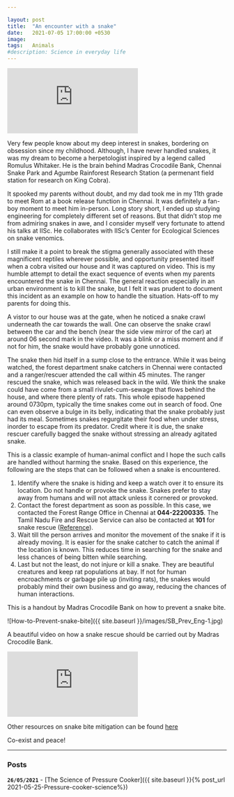 ```yaml
---

layout: post
title:  "An encounter with a snake"
date:   2021-07-05 17:00:00 +0530
image:  
tags:   Animals
#description: Science in everyday life
---
```


<iframe src="https://www.youtube.com/embed/gJR4I7v-Gno" frameborder="0" allowfullscreen></iframe>
<br>

Very few people know about my deep interest in snakes, bordering on obsession since my childhood. Although, I have never handled snakes, it was my dream to become a herpetologist inspired by a legend called Romulus Whitaker. He is the brain behind Madras Crocodile Bank, Chennai Snake Park and Agumbe Rainforest Research Station (a permenant field station for research on King Cobra).

It spooked my parents without doubt, and my dad took me in my 11th grade to meet Rom at a book release function in Chennai. It was definitely a fan-boy moment to meet him in-person. Long story short, I ended up studying engineering for completely different set of reasons. But that didn’t stop me from admiring snakes in awe, and I consider myself very fortunate to attend his talks at IISc. He collaborates with IISc’s Center for Ecological Sciences on snake venomics. 

I still make it a point to break the stigma generally associated with these magnificent reptiles wherever possible, and opportunity presented itself when a cobra visited our house and it was captured on video. This is my humble attempt to detail the exact sequence of events when my parents encountered the snake in Chennai. The general reaction especially in an urban environment is to kill the snake, but I felt it was prudent to document this incident as an example on how to handle the situation. Hats-off to my parents for doing this. 

A vistor to our house was at the gate, when he noticed a snake crawl underneath the car towards the wall. One can observe the snake crawl between the car and the bench (near the side view mirror of the car) at around 06 second mark in the video. It was a blink or a miss moment and if not for him, the snake would have probably gone unnoticed.  

The snake then hid itself in a sump close to the entrance. While it was being watched, the forest department snake catchers in Chennai were contacted and a ranger/rescuer attended the call within 45 minutes. The ranger rescued the snake, which was released back in the wild. We think the snake could have come from a small rivulet-cum-sewage that flows behind the house, and where there plenty of rats. This whole episode happened around 0730pm, typically the time snakes come out in search of food. One can even observe a bulge in its belly, indicating that the snake probably just had its meal. Sometimes snakes regurgitate their food when under stress, inorder to escape from its predator. Credit where it is due, the snake rescuer carefully bagged the snake without stressing an already agitated snake.  

This is a classic example of human-animal conflict and I hope the such calls are handled without harming the snake. Based on this experience, the following are the steps that can be followed when a snake is encountered. 

1. Identify where the snake is hiding and keep a watch over it to ensure its location. Do not handle or provoke the snake. Snakes prefer to stay away from humans and will not attack unless it cornered or provoked. 
2. Contact the forest department as soon as possible. In this case, we contacted the Forest Range Office in Chennai at **044-22200335**. The Tamil Nadu Fire and Rescue Service can also be contacted at **101** for snake rescue ([Reference](https://www.tnfrs.tn.gov.in/snake-catching/)). 
3. Wait till the person arrives and monitor the movement of the snake if it is already moving. It is easier for the snake catcher to catch the animal if the location is known. This reduces time in searching for the snake and less chances of being bitten while searching. 
4. Last but not the least, do not injure or kill a snake. They are beautiful creatures and keep rat populations at bay. If not for human encroachments or garbage pile up (inviting rats), the snakes would probably mind their own business and go away, reducing the chances of human interactions.  

This is a handout by Madras Crocodile Bank on how to prevent a snake bite. 

![How-to-Prevent-snake-bite]({{ site.baseurl }}/images/SB_Prev_Eng-1.jpg)

A beautiful video on how a snake rescue should be carried out by Madras Crocodile Bank. 

<iframe src="https://www.youtube.com/embed/scDGVAFVk4c" frameborder="0" allowfullscreen></iframe>

<br>

Other resources on snake bite mitigation can be found [here](https://madrascrocodilebank.org/web/snakebite_mitigation)

Co-exist and peace!


***
### Posts

**`26/05/2021`** -  [The Science of Pressure Cooker]({{ site.baseurl }}{% post_url 2021-05-25-Pressure-cooker-science%})
